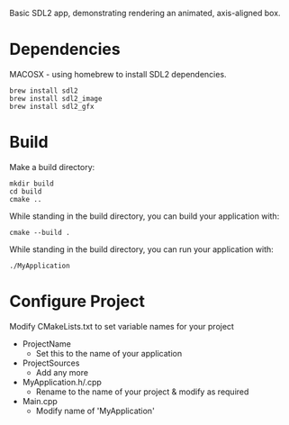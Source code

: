 Basic SDL2 app, demonstrating rendering an animated, axis-aligned box.

# Dependencies

MACOSX - using homebrew to install SDL2 dependencies.

```
brew install sdl2
brew install sdl2_image
brew install sdl2_gfx
```

# Build

Make a build directory:

```
mkdir build
cd build
cmake ..
```

While standing in the build directory, you can build your application with:

```
cmake --build .
```

While standing in the build directory, you can run your application with:

```
./MyApplication     
```

# Configure Project

Modify CMakeLists.txt to set variable names for your project
- ProjectName
    - Set this to the name of your application
- ProjectSources
    - Add any more 
- MyApplication.h/.cpp
    - Rename to the name of your project & modify as required
- Main.cpp
    - Modify name of 'MyApplication'
